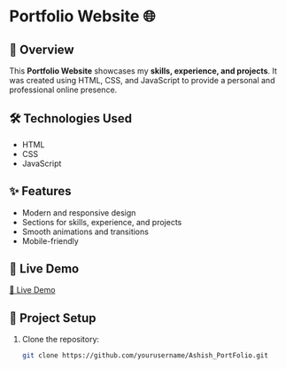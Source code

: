 # Portfolio Website 🌐

## 📌 Overview
This **Portfolio Website** showcases my **skills, experience, and projects**. It was created using HTML, CSS, and JavaScript to provide a personal and professional online presence.

## 🛠 Technologies Used
- HTML  
- CSS  
- JavaScript  

## ✨ Features
- Modern and responsive design  
- Sections for skills, experience, and projects  
- Smooth animations and transitions  
- Mobile-friendly  

## 🚀 Live Demo  
[🔗 Live Demo](https://wwwashishvishwakarma.netlify.app/)

## 📂 Project Setup  
1. Clone the repository:  
   ```bash
   git clone https://github.com/yourusername/Ashish_PortFolio.git
